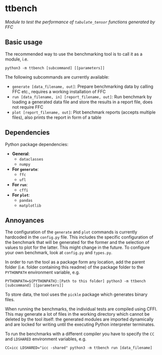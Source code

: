 # ttbench

*Module to test the performance of `tabulate_tensor` functions generated by FFC*

## Basic usage

The recommended way to use the benchmarking tool is to call it as a module, i.e.
```
python3 -m ttbench [subcommand] [[parameters]]
```
The following subcommands are currently available:
 - `generate [data_filename, out]`: Prepare benchmarking data by calling FFC etc., requires a working installation of FFC
 - `run [data_filename, in] [report_filename, out]`: Run benchmark by loading a generated data file and store the results in a report file, does not require FFC
 - `plot [report_filename, out]`: Plot benchmark reports (accepts multiple files), also prints the report in form of a table

## Dependencies

Python package dependencies:

 - **General**:
   - `dataclasses`
   - `numpy`
 - **For `generate`**:
   - `ffc`
   - `ufl`
 - **For `run`**:
   - `cffi`
 - **For `plot`**:
   - `pandas`
   - `matplotlib`

## Annoyances
The configuration of the `generate` and `plot` commands is currently hardcoded in the `config.py` file. This includes the specific configuration of the benchmark that will be generated for the former and the selection of values to plot for the latter. This might change in the future. To configure your own benchmark, look at `config.py` and `types.py`.

In order to run the tool as a package form any location, add the parent folder (i.e. folder containing this readme) of the package folder to the `PYTHONPATH` environment variable, e.g.
```
PYTHONPATH=${PYTHONPATH}:[Path to this folder] python3 -m ttbench [subcommand] [[parameters]]
```

To store data, the tool uses the `pickle` package which generates binary files.

When running the benchmarks, the individual tests are compiled using CFFI. This may generate a lot of files in the working directory which cannot be deleted by the tool itself: the generated modules are imported dynamically and are locked for writing until the executing Python interpreter terminates.

To run the benchmarks with a different compiler you have to specify the `CC` and `LDSHARED` environment variables, e.g.
```
CC=icc LDSHARED="icc -shared" python3 -m ttbench run [data_filename]
```